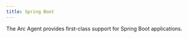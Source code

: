 ```yaml
---
title: Spring Boot
---
```


The Arc Agent provides first-class support for Spring Boot applications. 

